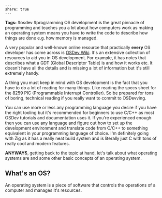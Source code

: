 ```
---
share: true
---
```
**Tags:** #osdev #programming
OS development is the great pinnacle of programming and teaches you a lot about how computers work as making an operating system means you have to write the code to describe how things are done e.g. how memory is managed.

A very popular and well-known online resource that practically **every** OS developer has come across is [OSDev Wiki](Https://wiki.osdev.org/). It's an extensive collection of resources to aid you in OS development. For example, it has notes that describes what a GDT (Global Descriptor Table) is and how it works etc. It doesn't have all the details and is missing a lot of information but it's still extremely handy.

A thing you must keep in mind with OS development is the fact that you have to do a lot of reading for many things. Like reading the specs sheet for the 8259 PIC (Programmable Interrupt Controller). So be prepared for tons of boring, technical reading if you really want to commit to OSDevving.

You can use more or less any programming language you desire if you have the right tooling but it's recommended for beginners to use C/C++ as most OSDev tutorials and documentation uses it. If you're experienced enough then you can use any language and figure out how to set up the development environment and translate code from C/C++ to something equivalent in your programming language of choice. I'm definitely going with Zig as it has a really neat build system and is literally just C with tons of really cool and modern features.

**ANYWAYS**, getting back to the topic at hand, let's talk about what operating systems are and some other basic concepts of an operating system.
## What's an OS?
An operating system is a piece of software that controls the operations of a computer and manages it's resources.